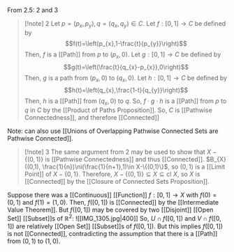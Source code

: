 From 2.5: 2 and 3

>[!note] 2
Let $p=(p_x,p_y),q=(q_x,q_y)\in C$. Let $f:[0,1]\rightarrow C$ be defined by $$f(t)=\left(p_{x},1-\frac{t}{p_{y}}\right)$$Then, $f$ is a [[Path]] from $p$ to $(p_{x},0)$. Let $g:[0,1]\rightarrow C$ be defined by $$g(t)=\left(\frac{t}{q_{x}-p_{x}},0\right)$$Then, $g$ is a path from $(p_{x},0)$ to $(q_{x},0)$. Let $h:[0,1]\rightarrow C$ be defined by $$h(t)=\left(q_{x},\frac{1-t}{q_{y}}\right)$$Then, $h$ is a [[Path]] from $(q_{x},0)$ to $q$. So, $f\cdot g\cdot h$ is a [[Path]] from $p$ to $q$ in $C$ by the [[Product of Paths Proposition]]. So, $C$ is [[Pathwise Connectedness]], and therefore [[Connected]]

Note: can also use [[Unions of Overlapping Pathwise Connected Sets are Pathwise Connected]].


>[!note] 3
The same argument from $2$ may be used to show that $X-\{(0,1)\}$ is [[Pathwise Connectedness]] and thus [[Connected]]. $B_{X}((0,1), \frac{1}{n})\ni(\frac{1}{n+1},1)\in X-\{(0,1)\}$, so $(0,1)$ is a [[Limit Point]] of $X-\{0,1\}$. Therefore, $X-\{(0,1)\}\subseteq X\subseteq \text{cl }X$, so $X$ is [[Connected]] by the [[Closure of Connected Sets Proposition]].
>
Suppose there was a [[Continuous]] [[Function]] $f:[0,1]\rightarrow X$ with $f(0)=(0,1)$ and $f(1)=(1,0)$. Then, $f([0,1])$ is [[Connected]] by the [[Intermediate Value Theorem]]. But $f([0,1])$ may be covered by two [[Disjoint]] [[Open Set]] [[Subset]]s of $\mathbb{R}^{2}$: 
![[IMG_1305.jpg|400]]
So, $U\cap f([0,1])$ and $V\cap f([0,1])$ are relatively [[Open Set]] [[Subset]]s of $f([0,1])$. But this implies $f([0,1])$ is not [[Connected]], contradicting the assumption that there is a [[Path]] from $(0,1)$ to $(1,0)$.

